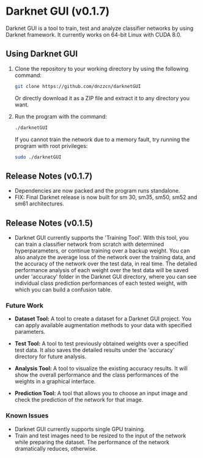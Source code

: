 # Darknet GUI (v0.1.7)

Darknet GUI is a tool to train, test and analyze classifier networks by using Darknet framework. It currently works on 64-bit 
Linux with CUDA 8.0. 

## Using Darknet GUI

1. Clone the repository to your working directory by using the following command:

   ```bash
   git clone https://github.com/dnzzcn/darknetGUI
   ```
   Or directly download it as a ZIP file and extract it to any directory you want.

2. Run the program with the command:

   ```bash
   ./darknetGUI
   ```
   
   If you cannot train the network due to a memory fault, try running the program with root privileges:
   
   ```bash
   sudo ./darknetGUI
   ```

## Release Notes (v0.1.7)

* Dependencies are now packed and the program runs standalone.
* FIX: Final Darknet release is now built for sm 30, sm35, sm50, sm52 and sm61 architectures.

## Release Notes (v0.1.5)

* Darknet GUI currently supports the 'Training Tool'. With this tool, you can train a classifier network from scratch 
with determined hyperparameters, or continue training over a backup weight. You can also analyze the average loss of the network 
over the training data, and the accuracy of the network over the test data, in real time. The detailed performance analysis of
each weight over the test data will be saved under 'accuracy' folder in the Darknet GUI directory, where you can see individual
class prediction performances of each tested weight, with which you can build a confusion table.

### Future Work

* **Dataset Tool:** A tool to create a dataset for a Darknet GUI project. You can apply available augmentation methods to 
your data with specified parameters.

* **Test Tool:** A tool to test previously obtained weights over a specified test data. It also saves the detailed results under
the 'accuracy' directory for future analysis.

* **Analysis Tool:** A tool to visualize the existing accuracy results. It will show the overall performance and the class
performances of the weights in a graphical interface.

* **Prediction Tool:** A tool that allows you to choose an input image and check the prediction of the network for that image.

### Known Issues

* Darknet GUI currently supports single GPU training.
* Train and test images need to be resized to the input of the network while preparing the dataset. The performance of 
the network dramatically reduces, otherwise.
